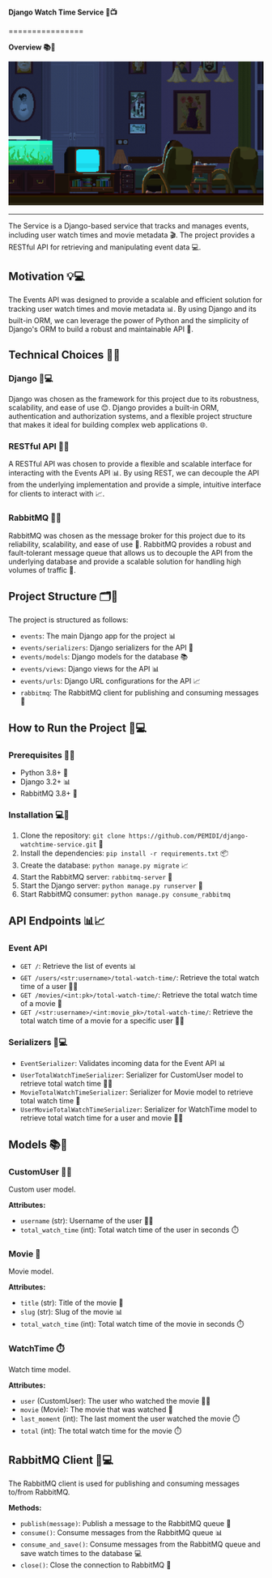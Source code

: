 

**Django Watch Time Service 🎥📺**



================

**Overview 📚👀**

![img.png](img.png)

------------

The Service is a Django-based service that tracks and manages events, including user watch times and movie metadata 🎬. The project provides a RESTful API for retrieving and manipulating event data 💻.

**Motivation 💡💻**
-------------

The Events API was designed to provide a scalable and efficient solution for tracking user watch times and movie metadata 📊. By using Django and its built-in ORM, we can leverage the power of Python and the simplicity of Django's ORM to build a robust and maintainable API 💪.

**Technical Choices 🤔💭**
--------------------

### Django 🐍💻

Django was chosen as the framework for this project due to its robustness, scalability, and ease of use 😊. Django provides a built-in ORM, authentication and authorization systems, and a flexible project structure that makes it ideal for building complex web applications 🌐.

### RESTful API 📱📲

A RESTful API was chosen to provide a flexible and scalable interface for interacting with the Events API 📊. By using REST, we can decouple the API from the underlying implementation and provide a simple, intuitive interface for clients to interact with 📈.

### RabbitMQ 🐰💨

RabbitMQ was chosen as the message broker for this project due to its reliability, scalability, and ease of use 💯. RabbitMQ provides a robust and fault-tolerant message queue that allows us to decouple the API from the underlying database and provide a scalable solution for handling high volumes of traffic 🚀.

**Project Structure 🗂️📁**
---------------------

The project is structured as follows:

* `events`: The main Django app for the project 📊
* `events/serializers`: Django serializers for the API 📝
* `events/models`: Django models for the database 📚
* `events/views`: Django views for the API 📊
* `events/urls`: Django URL configurations for the API 📈
* `rabbitmq`: The RabbitMQ client for publishing and consuming messages 🐰

**How to Run the Project 🚀💻**
-------------------------

### Prerequisites 📝👀

* Python 3.8+ 🐍
* Django 3.2+ 📊
* RabbitMQ 3.8+ 🐰

### Installation 💻🔧

1. Clone the repository: `git clone https://github.com/PEMIDI/django-watchtime-service.git` 📂
2. Install the dependencies: `pip install -r requirements.txt` 📦
3. Create the database: `python manage.py migrate` 📈
4. Start the RabbitMQ server: `rabbitmq-server` 🐰
5. Start the Django server: `python manage.py runserver` 🚀
6. Start RabbitMQ consumer: `python manage.py consume_rabbitmq`



**API Endpoints 📊📈**
-----------------

### Event API

* `GET /`: Retrieve the list of events 📊
* `GET /users/<str:username>/total-watch-time/`: Retrieve the total watch time of a user 👨‍💻
* `GET /movies/<int:pk>/total-watch-time/`: Retrieve the total watch time of a movie 🎥
* `GET /<str:username>/<int:movie_pk>/total-watch-time/`: Retrieve the total watch time of a movie for a specific user 👨‍💻

### Serializers 📝💻

* `EventSerializer`: Validates incoming data for the Event API 📊
* `UserTotalWatchTimeSerializer`: Serializer for CustomUser model to retrieve total watch time 👨‍💻
* `MovieTotalWatchTimeSerializer`: Serializer for Movie model to retrieve total watch time 🎥
* `UserMovieTotalWatchTimeSerializer`: Serializer for WatchTime model to retrieve total watch time for a user and movie 👨‍💻



**Models 📚👀**
-------------

### CustomUser 👨‍💻

Custom user model.

**Attributes:**

* `username` (str): Username of the user 👨‍💻
* `total_watch_time` (int): Total watch time of the user in seconds ⏱️

### Movie 🎥

Movie model.

**Attributes:**

* `title` (str): Title of the movie 🎥
* `slug` (str): Slug of the movie 📊
* `total_watch_time` (int): Total watch time of the movie in seconds ⏱️

### WatchTime ⏱️

Watch time model.

**Attributes:**

* `user` (CustomUser): The user who watched the movie 👨‍💻
* `movie` (Movie): The movie that was watched 🎥
* `last_moment` (int): The last moment the user watched the movie ⏱️
* `total` (int): The total watch time for the movie ⏱️

**RabbitMQ Client 🐰💻**
---------------------

The RabbitMQ client is used for publishing and consuming messages to/from RabbitMQ.

**Methods:**

* `publish(message)`: Publish a message to the RabbitMQ queue 📣
* `consume()`: Consume messages from the RabbitMQ queue 📊
* `consume_and_save()`: Consume messages from the RabbitMQ queue and save watch times to the database 💻
* `close()`: Close the connection to RabbitMQ 👋

